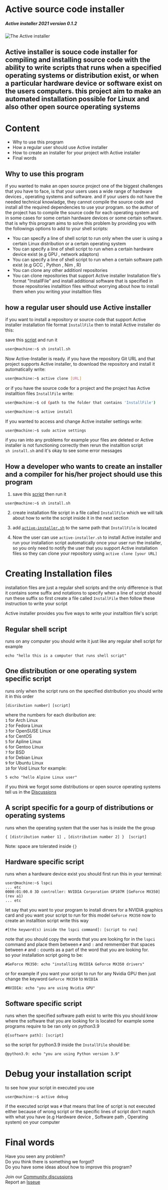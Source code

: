 # Active source code installer
##### Active installer 2021 version 0.1.2

![The Active installer](https://raw.githubusercontent.com/Hussein-L-AlMadhachi/Active-Installer/main/ACTIVE.png)

Active installer is souce code installer for compiling and installing source code with the ability to write scripts that runs when a specified operating systems or distribution exist, or when a particular hardware device or software exist on the users computers. this project aim to make an automated installation possible for Linux and also other open source operating systems
---

# Content
* Why to use this program
* How a regular user should use Active installer
* How to create an installer for your project with Active installer
* Final words

## Why to use this program

if you wanted to make an open source project one of the biggest challenges that you have to face, is that your users uses a wide range of hardware devices , operating systems and software. and if your users do not have the needed technical knowladge, they cannot compile the source code and install all the required dependencies to use your program. so the author of the project has to compile the source code for each operating system and in some cases for some certain hardware devices or some certain software. that is why this program aims to solve this problem by providing you with the followings options to add to your shell scripts:


* You can specify a line of shell script to run only when the user is using a certain Linux distribution or a certain operating system
* You can specify a line of shell script to run when a certain hardware device exist (e.g GPU , network adaptors)
* You can specify a line of shell script to run when a certain software path exist (e.g GCC , Python , Nim , R)
* You can clone any other additionl repositories
* You can clone repositories that support Active installer Installation file's format "InstallFile" and install additional software that is specified in those repositories installtion files without worrying about how to install them when you writing your installtion files

## how a regular user should use Active installer

if you want to install a repository or source code that support Active installer installation file format `InstallFile` then to install Active installer do this:  

save this [script](https://raw.githubusercontent.com/Hussein-L-AlMadhachi/Active-Installer/main/install.sh) and run it
``` bash
user@machine:~$ sh install.sh
``` 

Now Active-Installer is ready. if you have the repository Git URL and that project supports Active installer, to download the repository and install it automatically write:

``` bash
user@machine:~$ active clone [URL]
```

or if you have the source code for a project and the project has Active installtion files `InstallFile` write:

``` bash
user@machine:~$ cd (path to the folder that contains 'InstallFile')

```

``` bash
user@machine:~$ active install
```
If you wanted to access and change Active installer settings write:
``` bash
user@machine:~$ sudo active settings
```
if you ran into any problems for example your files are deleted or Active installer is not functioning correctly then rerun the installtion script  
`sh install.sh` and it's okay to see some error messages

## How a developer who wants to create an installer and a compiler for his/her project should use this program

1. save this [script](https://raw.githubusercontent.com/Hussein-L-AlMadhachi/Active-Installer/main/install.sh) then run it
```
user@machine:~$ sh install.sh
```

2. create installation file script in a file called `InstallFile` which we will talk about how to write the script inside it in the next section

3. add [`active-installer.sh`](https://github.com/Hussein-L-AlMadhachi/Active-Installer/raw/main/active-installer.sh) to the same path that `InstallFile` is located

4. Now the user can use `active-installer.sh` to install Active installer and run your installation script automatically once your user run the installer, so you only need to notify the user that you support Active installation files so they can clone your repository using `active clone [your URL]`

# Creating Installation files
installation files are just a regular shell scripts and the only difference is that it contains some suffix and notations to specify when a line of script should run these suffix so first create a file called `InstallFile` then follow these instruction to write your script  

Active installer provides you five ways to write your installtion file's script:

## Regular shell script
runs on any computer you should write it just like any regular shell script for example
```
echo "hello this is a computer that runs shell script"
```


## One distribution or one operating system specific script
runs only when the script runs on the specified distribution you should write it in this order
```
[disribution number] [script]
```
where the numbers for each disribution are:  
`1` for Arch Linux  
`2` for Fedora Linux  
`3` for OpenSUSE Linux  
`4` for CentOS  
`5` for Apline Linux  
`6` for Gentoo Linux  
`7` for BSD  
`8` for Debian Linux  
`9` for Ubuntu Linux  
`10` for Void Linux
for example:
```
5 echo "hello Alpine Linux user"
```

if you think we forgot some distributions or open source operating systems tell us in the [Discussions](https://github.com/Hussein-L-AlMadhachi/Active-Installer/discussions)


## A script specific for a gourp of distributions or operating systems
runs when the operating system that the user has is inside the the group 
```
{ [distribution number 1] , [distribution number 2] }  [script]
```
Note: space are tolerated inside `{}`



## Hardware specific script
runs when a hardware device exist you should first run this in your terminal:
```
user@machine:~$ lspci
... etc
0000:01:00.0 3D controller: NVIDIA Corporation GP107M [GeForce MX350] (rev a1)
... etc
```
let say that you want to your program to install dirvers for a NVIDIA graphics card and you want your script to run for this model `GeForce MX350` now to create an installtion script write this way
```
#[the keyword(s) inside the lspci command]: [script to run]
```
note that you should copy the words that you are looking for in the `lspci` command and place them between `#` and `:` and remmember that spaces between `#` and `:` counts as a part of the word that you are looking for.  
so your installation script going to be:
```
#GeForce MX350: echo "installing NVIDIA GeForce MX350 drivers"
```
or for example if you want your script to run for any Nvidia GPU then just change the keyword `GeForce MX350` to `NVIDIA`
```
#NVIDIA: echo "you are using Nvidia GPU"
```

## Software specific script
runs when the specified software path exist to write this you should know where the software that you are looking for is located for example some programs require to be ran only on python3.9

```
@[software path]: [script]
```
so the script for python3.9 inside the `InstallFile` should be:
```
@python3.9: echo "you are using Python version 3.9"
```
# Debug your installation script
to see how your script in executed you use
```
user@machine:~$ active debug
```
if the executed script was `#` that means that line of script is not executed either because of wrong script or the specific lines of script don't match with what you have (e.g Hardware device , Software path , Operating system) on your computer

# Final words
Have you seen any problem?  
Do you think there is something we forgot?  
Do you have some ideas about how to improve this program?  

Join our [Community discussions](https://github.com/Hussein-L-AlMadhachi/Active-Installer/discussions)  
Report an [Isseue](https://github.com/Hussein-L-AlMadhachi/Active-Installer/issues)
